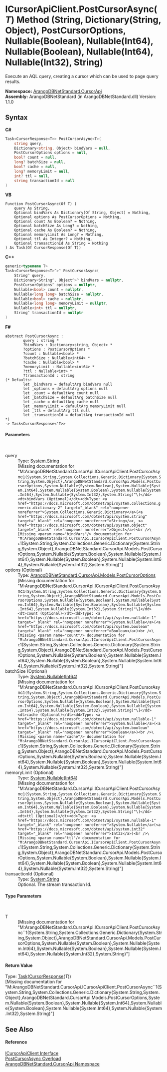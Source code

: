 # ICursorApiClient.PostCursorAsync(*T*) Method (String, Dictionary(String, Object), PostCursorOptions, Nullable(Boolean), Nullable(Int64), Nullable(Boolean), Nullable(Int64), Nullable(Int32), String)
 

Execute an AQL query, creating a cursor which can be used to page query results.

**Namespace:**&nbsp;<a href="07594271-f588-4e19-bc70-abde35f2665a">ArangoDBNetStandard.CursorApi</a><br />**Assembly:**&nbsp;ArangoDBNetStandard (in ArangoDBNetStandard.dll) Version: 1.1.0

## Syntax

**C#**<br />
``` C#
Task<CursorResponse<T>> PostCursorAsync<T>(
	string query,
	Dictionary<string, Object> bindVars = null,
	PostCursorOptions options = null,
	bool? count = null,
	long? batchSize = null,
	bool? cache = null,
	long? memoryLimit = null,
	int? ttl = null,
	string transactionId = null
)

```

**VB**<br />
``` VB
Function PostCursorAsync(Of T) ( 
	query As String,
	Optional bindVars As Dictionary(Of String, Object) = Nothing,
	Optional options As PostCursorOptions = Nothing,
	Optional count As Boolean? = Nothing,
	Optional batchSize As Long? = Nothing,
	Optional cache As Boolean? = Nothing,
	Optional memoryLimit As Long? = Nothing,
	Optional ttl As Integer? = Nothing,
	Optional transactionId As String = Nothing
) As Task(Of CursorResponse(Of T))
```

**C++**<br />
``` C++
generic<typename T>
Task<CursorResponse<T>^>^ PostCursorAsync(
	String^ query, 
	Dictionary<String^, Object^>^ bindVars = nullptr, 
	PostCursorOptions^ options = nullptr, 
	Nullable<bool> count = nullptr, 
	Nullable<long long> batchSize = nullptr, 
	Nullable<bool> cache = nullptr, 
	Nullable<long long> memoryLimit = nullptr, 
	Nullable<int> ttl = nullptr, 
	String^ transactionId = nullptr
)
```

**F#**<br />
``` F#
abstract PostCursorAsync : 
        query : string * 
        ?bindVars : Dictionary<string, Object> * 
        ?options : PostCursorOptions * 
        ?count : Nullable<bool> * 
        ?batchSize : Nullable<int64> * 
        ?cache : Nullable<bool> * 
        ?memoryLimit : Nullable<int64> * 
        ?ttl : Nullable<int> * 
        ?transactionId : string 
(* Defaults:
        let _bindVars = defaultArg bindVars null
        let _options = defaultArg options null
        let _count = defaultArg count null
        let _batchSize = defaultArg batchSize null
        let _cache = defaultArg cache null
        let _memoryLimit = defaultArg memoryLimit null
        let _ttl = defaultArg ttl null
        let _transactionId = defaultArg transactionId null
*)
-> Task<CursorResponse<'T>> 

```


#### Parameters
&nbsp;<dl><dt>query</dt><dd>Type: <a href="https://docs.microsoft.com/dotnet/api/system.string" target="_blank" rel="noopener noreferrer">System.String</a><br />\[Missing <param name="query"/> documentation for "M:ArangoDBNetStandard.CursorApi.ICursorApiClient.PostCursorAsync``1(System.String,System.Collections.Generic.Dictionary{System.String,System.Object},ArangoDBNetStandard.CursorApi.Models.PostCursorOptions,System.Nullable{System.Boolean},System.Nullable{System.Int64},System.Nullable{System.Boolean},System.Nullable{System.Int64},System.Nullable{System.Int32},System.String)"\]</dd><dt>bindVars (Optional)</dt><dd>Type: <a href="https://docs.microsoft.com/dotnet/api/system.collections.generic.dictionary-2" target="_blank" rel="noopener noreferrer">System.Collections.Generic.Dictionary</a>(<a href="https://docs.microsoft.com/dotnet/api/system.string" target="_blank" rel="noopener noreferrer">String</a>, <a href="https://docs.microsoft.com/dotnet/api/system.object" target="_blank" rel="noopener noreferrer">Object</a>)<br />\[Missing <param name="bindVars"/> documentation for "M:ArangoDBNetStandard.CursorApi.ICursorApiClient.PostCursorAsync``1(System.String,System.Collections.Generic.Dictionary{System.String,System.Object},ArangoDBNetStandard.CursorApi.Models.PostCursorOptions,System.Nullable{System.Boolean},System.Nullable{System.Int64},System.Nullable{System.Boolean},System.Nullable{System.Int64},System.Nullable{System.Int32},System.String)"\]</dd><dt>options (Optional)</dt><dd>Type: <a href="33e10911-ea6c-31b3-60fc-c57350209014">ArangoDBNetStandard.CursorApi.Models.PostCursorOptions</a><br />\[Missing <param name="options"/> documentation for "M:ArangoDBNetStandard.CursorApi.ICursorApiClient.PostCursorAsync``1(System.String,System.Collections.Generic.Dictionary{System.String,System.Object},ArangoDBNetStandard.CursorApi.Models.PostCursorOptions,System.Nullable{System.Boolean},System.Nullable{System.Int64},System.Nullable{System.Boolean},System.Nullable{System.Int64},System.Nullable{System.Int32},System.String)"\]</dd><dt>count (Optional)</dt><dd>Type: <a href="https://docs.microsoft.com/dotnet/api/system.nullable-1" target="_blank" rel="noopener noreferrer">System.Nullable</a>(<a href="https://docs.microsoft.com/dotnet/api/system.boolean" target="_blank" rel="noopener noreferrer">Boolean</a>)<br />\[Missing <param name="count"/> documentation for "M:ArangoDBNetStandard.CursorApi.ICursorApiClient.PostCursorAsync``1(System.String,System.Collections.Generic.Dictionary{System.String,System.Object},ArangoDBNetStandard.CursorApi.Models.PostCursorOptions,System.Nullable{System.Boolean},System.Nullable{System.Int64},System.Nullable{System.Boolean},System.Nullable{System.Int64},System.Nullable{System.Int32},System.String)"\]</dd><dt>batchSize (Optional)</dt><dd>Type: <a href="https://docs.microsoft.com/dotnet/api/system.nullable-1" target="_blank" rel="noopener noreferrer">System.Nullable</a>(<a href="https://docs.microsoft.com/dotnet/api/system.int64" target="_blank" rel="noopener noreferrer">Int64</a>)<br />\[Missing <param name="batchSize"/> documentation for "M:ArangoDBNetStandard.CursorApi.ICursorApiClient.PostCursorAsync``1(System.String,System.Collections.Generic.Dictionary{System.String,System.Object},ArangoDBNetStandard.CursorApi.Models.PostCursorOptions,System.Nullable{System.Boolean},System.Nullable{System.Int64},System.Nullable{System.Boolean},System.Nullable{System.Int64},System.Nullable{System.Int32},System.String)"\]</dd><dt>cache (Optional)</dt><dd>Type: <a href="https://docs.microsoft.com/dotnet/api/system.nullable-1" target="_blank" rel="noopener noreferrer">System.Nullable</a>(<a href="https://docs.microsoft.com/dotnet/api/system.boolean" target="_blank" rel="noopener noreferrer">Boolean</a>)<br />\[Missing <param name="cache"/> documentation for "M:ArangoDBNetStandard.CursorApi.ICursorApiClient.PostCursorAsync``1(System.String,System.Collections.Generic.Dictionary{System.String,System.Object},ArangoDBNetStandard.CursorApi.Models.PostCursorOptions,System.Nullable{System.Boolean},System.Nullable{System.Int64},System.Nullable{System.Boolean},System.Nullable{System.Int64},System.Nullable{System.Int32},System.String)"\]</dd><dt>memoryLimit (Optional)</dt><dd>Type: <a href="https://docs.microsoft.com/dotnet/api/system.nullable-1" target="_blank" rel="noopener noreferrer">System.Nullable</a>(<a href="https://docs.microsoft.com/dotnet/api/system.int64" target="_blank" rel="noopener noreferrer">Int64</a>)<br />\[Missing <param name="memoryLimit"/> documentation for "M:ArangoDBNetStandard.CursorApi.ICursorApiClient.PostCursorAsync``1(System.String,System.Collections.Generic.Dictionary{System.String,System.Object},ArangoDBNetStandard.CursorApi.Models.PostCursorOptions,System.Nullable{System.Boolean},System.Nullable{System.Int64},System.Nullable{System.Boolean},System.Nullable{System.Int64},System.Nullable{System.Int32},System.String)"\]</dd><dt>ttl (Optional)</dt><dd>Type: <a href="https://docs.microsoft.com/dotnet/api/system.nullable-1" target="_blank" rel="noopener noreferrer">System.Nullable</a>(<a href="https://docs.microsoft.com/dotnet/api/system.int32" target="_blank" rel="noopener noreferrer">Int32</a>)<br />\[Missing <param name="ttl"/> documentation for "M:ArangoDBNetStandard.CursorApi.ICursorApiClient.PostCursorAsync``1(System.String,System.Collections.Generic.Dictionary{System.String,System.Object},ArangoDBNetStandard.CursorApi.Models.PostCursorOptions,System.Nullable{System.Boolean},System.Nullable{System.Int64},System.Nullable{System.Boolean},System.Nullable{System.Int64},System.Nullable{System.Int32},System.String)"\]</dd><dt>transactionId (Optional)</dt><dd>Type: <a href="https://docs.microsoft.com/dotnet/api/system.string" target="_blank" rel="noopener noreferrer">System.String</a><br />Optional. The stream transaction Id.</dd></dl>

#### Type Parameters
&nbsp;<dl><dt>T</dt><dd>\[Missing <typeparam name="T"/> documentation for "M:ArangoDBNetStandard.CursorApi.ICursorApiClient.PostCursorAsync``1(System.String,System.Collections.Generic.Dictionary{System.String,System.Object},ArangoDBNetStandard.CursorApi.Models.PostCursorOptions,System.Nullable{System.Boolean},System.Nullable{System.Int64},System.Nullable{System.Boolean},System.Nullable{System.Int64},System.Nullable{System.Int32},System.String)"\]</dd></dl>

#### Return Value
Type: <a href="https://docs.microsoft.com/dotnet/api/system.threading.tasks.task-1" target="_blank" rel="noopener noreferrer">Task</a>(<a href="ec7c9eef-883a-0a35-8871-b504b0ab7d85">CursorResponse</a>(*T*))<br />\[Missing <returns> documentation for "M:ArangoDBNetStandard.CursorApi.ICursorApiClient.PostCursorAsync``1(System.String,System.Collections.Generic.Dictionary{System.String,System.Object},ArangoDBNetStandard.CursorApi.Models.PostCursorOptions,System.Nullable{System.Boolean},System.Nullable{System.Int64},System.Nullable{System.Boolean},System.Nullable{System.Int64},System.Nullable{System.Int32},System.String)"\]

## See Also


#### Reference
<a href="f00f9b51-4bec-995b-0cb0-b91142c0ceab">ICursorApiClient Interface</a><br /><a href="e56977cc-b628-d085-56af-c4ec5803c4fe">PostCursorAsync Overload</a><br /><a href="07594271-f588-4e19-bc70-abde35f2665a">ArangoDBNetStandard.CursorApi Namespace</a><br />